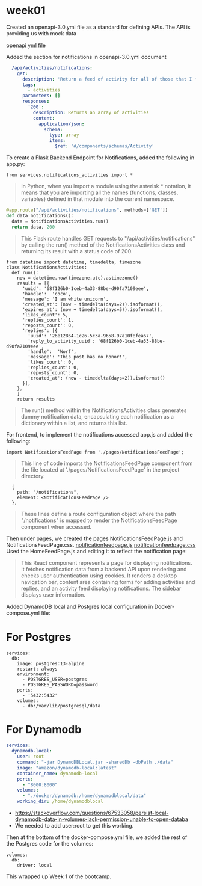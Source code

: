# week01


Created an openapi-3.0.yml file as a standard for defining APIs. 
The API is providing us with mock data

[openapi yml file](../backend-flask/openapi-3.0.yml)


Added the section for notifications in openapi-3.0.yml document

```yml
  /api/activities/notifications:
    get:
      description: 'Return a feed of activity for all of those that I follow'
      tags:
        - activities
      parameters: []
      responses:
        '200':
          description: Returns an array of activities
          content:
            application/json:
              schema:
                type: array
                items:
                  $ref: '#/components/schemas/Activity'
```




To create a Flask Backend Endpoint for Notifications, added the following in app.py:

```
from services.notifications_activities import *
```
> In Python, when you import a module using the asterisk * notation, it means that you are importing all the names (functions, classes, variables) defined in that module into the current namespace.

  
```py
@app.route("/api/activities/notifications", methods=['GET'])
def data_notifications():
  data = NotificationsActivities.run()
  return data, 200
```
>This Flask route handles GET requests to "/api/activities/notifications" by calling the run() method of the NotificationsActivities class and returning its result with a status code of 200.


```
from datetime import datetime, timedelta, timezone
class NotificationsActivities:
  def run():
    now = datetime.now(timezone.utc).astimezone()
    results = [{
      'uuid': '68f126b0-1ceb-4a33-88be-d90fa7109eee',
      'handle':  'coco',
      'message': 'I am white unicorn',
      'created_at': (now - timedelta(days=2)).isoformat(),
      'expires_at': (now + timedelta(days=5)).isoformat(),
      'likes_count': 5,
      'replies_count': 1,
      'reposts_count': 0,
      'replies': [{
        'uuid': '26e12864-1c26-5c3a-9658-97a10f8fea67',
        'reply_to_activity_uuid': '68f126b0-1ceb-4a33-88be-d90fa7109eee',
        'handle':  'Worf',
        'message': 'This post has no honor!',
        'likes_count': 0,
        'replies_count': 0,
        'reposts_count': 0,
        'created_at': (now - timedelta(days=2)).isoformat()
      }],
    },
    ]
    return results
```

>The run() method within the NotificationsActivities class generates dummy notification data, encapsulating each notification as a dictionary within a list, and returns this list.




For frontend, to implement the notifications accessed app.js and added the following:


```
import NotificationsFeedPage from './pages/NotificationsFeedPage';
```
> This line of code imports the NotificationsFeedPage component from the file located at './pages/NotificationsFeedPage' in the project directory.


  
```
  {
    path: "/notifications",
    element: <NotificationsFeedPage />
  },
```
> These lines define a route configuration object where the path "/notifications" is mapped to render the NotificationsFeedPage component when accessed.
  
  
Then under pages, we created the pages NotificationsFeedPage.js and NotificationsFeedPage.css.
[notificationfeedpage.js](../frontend-react-js/pages/NotificationFeedPage.js)
[notificationfeedpage.css](../frontend-react-js/pages/NotificationFeedPage.css)
Used the HomeFeedPage.js and  editing it to reflect the notification page:
> This React component represents a page for displaying notifications. It fetches notification data from a backend API upon rendering and checks user authentication using cookies. It renders a desktop navigation bar, content area containing forms for adding activities and replies, and an activity feed displaying notifications. The sidebar displays user information.




 Added DynamoDB local and Postgres local configuration in Docker-compose.yml file:



# For Postgres

```
services:
  db:
    image: postgres:13-alpine
    restart: always
    environment:
      - POSTGRES_USER=postgres
      - POSTGRES_PASSWORD=password
    ports:
      - '5432:5432'
    volumes: 
      - db:/var/lib/postgresql/data
```

# For Dynamodb

```yml
services:
  dynamodb-local:
    user: root
    command: "-jar DynamoDBLocal.jar -sharedDb -dbPath ./data"
    image: "amazon/dynamodb-local:latest"
    container_name: dynamodb-local
    ports:
      - "8000:8000"
    volumes:
      - "./docker/dynamodb:/home/dynamodblocal/data"
    working_dir: /home/dynamodblocal
```
-  https://stackoverflow.com/questions/67533058/persist-local-dynamodb-data-in-volumes-lack-permission-unable-to-open-databa
-  We needed to add user:root to get this working.


  
Then at the bottom of the docker-compose.yml file, we added the rest of the Postgres code for the volumes:
```
volumes:
  db:
    driver: local
```

This wrapped up Week 1 of the bootcamp.
